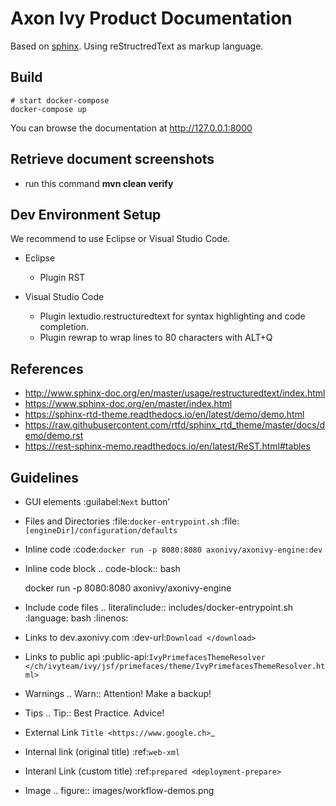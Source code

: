 # Axon Ivy Product Documentation

Based on [sphinx](http://www.sphinx-doc.org).
Using reStructredText as markup language.


## Build

	# start docker-compose
	docker-compose up

You can browse the documentation at http://127.0.0.1:8000

## Retrieve document screenshots
* run this command **mvn clean verify**

## Dev Environment Setup

We recommend to use Eclipse or Visual Studio Code.

* Eclipse
  * Plugin RST

* Visual Studio Code
  * Plugin lextudio.restructuredtext for syntax highlighting and code completion.
  * Plugin rewrap to wrap lines to 80 characters with ALT+Q


## References

* http://www.sphinx-doc.org/en/master/usage/restructuredtext/index.html
* https://www.sphinx-doc.org/en/master/index.html
* https://sphinx-rtd-theme.readthedocs.io/en/latest/demo/demo.html
* https://raw.githubusercontent.com/rtfd/sphinx_rtd_theme/master/docs/demo/demo.rst
* https://rest-sphinx-memo.readthedocs.io/en/latest/ReST.html#tables


## Guidelines

- GUI elements
  :guilabel:`Next` button'

- Files and Directories
  :file:`docker-entrypoint.sh`
  :file:`[engineDir]/configuration/defaults`

- Inline code
  :code:`docker run -p 8080:8080 axonivy/axonivy-engine:dev`

- Inline code block
  .. code-block:: bash

    docker run -p 8080:8080 axonivy/axonivy-engine

- Include code files
  .. literalinclude:: includes/docker-entrypoint.sh
    :language: bash
    :linenos:

- Links to dev.axonivy.com
  :dev-url:`Download </download>`

- Links to public api
  :public-api:`IvyPrimefacesThemeResolver </ch/ivyteam/ivy/jsf/primefaces/theme/IvyPrimefacesThemeResolver.html>`

- Warnings
  .. Warn:: Attention! Make a backup!

- Tips
  .. Tip:: Best Practice. Advice!

- External Link
  `Title <https://www.google.ch>`_ 

- Internal link (original title)
  :ref:`web-xml`

- Interanl Link (custom title)
  :ref:`prepared <deployment-prepare>`

- Image
  .. figure:: images/workflow-demos.png
